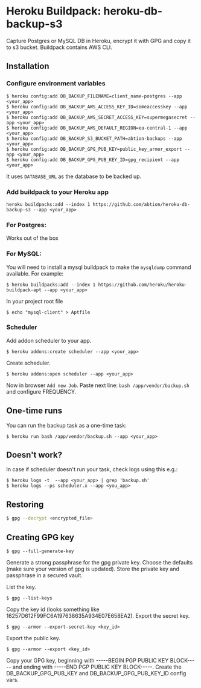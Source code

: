 # Heroku Buildpack: heroku-db-backup-s3
Capture Postgres or MySQL DB in Heroku, encrypt it with GPG and copy it to s3 bucket. Buildpack contains AWS CLI.

## Installation

### Configure environment variables
```
$ heroku config:add DB_BACKUP_FILENAME=client_name-postgres --app <your_app>
$ heroku config:add DB_BACKUP_AWS_ACCESS_KEY_ID=someaccesskey --app <your_app>
$ heroku config:add DB_BACKUP_AWS_SECRET_ACCESS_KEY=supermegasecret --app <your_app>
$ heroku config:add DB_BACKUP_AWS_DEFAULT_REGION=eu-central-1 --app <your_app>
$ heroku config:add DB_BACKUP_S3_BUCKET_PATH=abtion-backups --app <your_app>
$ heroku config:add DB_BACKUP_GPG_PUB_KEY=public_key_armor_export --app <your_app>
$ heroku config:add DB_BACKUP_GPG_PUB_KEY_ID=gpg_recipient --app <your_app>
```
It uses `DATABASE_URL` as the database to be backed up.

### Add buildpack to your Heroku app
```
heroku buildpacks:add --index 1 https://github.com/abtion/heroku-db-backup-s3 --app <your_app>
```

### For Postgres:

Works out of the box

### For MySQL:

You will need to install a mysql buildpack to make the `mysqldump` command available. For example:

```
$ heroku buildpacks:add --index 1 https://github.com/heroku/heroku-buildpack-apt --app <your_app>
```
In your project root file

```
$ echo "mysql-client" > Aptfile
```

### Scheduler
Add addon scheduler to your app.
```
$ heroku addons:create scheduler --app <your_app>
```
Create scheduler.
```
$ heroku addons:open scheduler --app <your_app>
```
Now in browser `Add new Job`.
Paste next line:
`bash /app/vendor/backup.sh`
and configure FREQUENCY.

## One-time runs

You can run the backup task as a one-time task:

```
$ heroku run bash /app/vendor/backup.sh --app <your_app>
```

## Doesn't work?
In case if scheduler doesn't run your task, check logs using this e.g.:
```
$ heroku logs -t  --app <your_app> | grep 'backup.sh'
$ heroku logs --ps scheduler.x --app <you_app>
```

## Restoring

```bash
$ gpg --decrypt <encrypted_file>
```

## Creating GPG key
```
$ gpg --full-generate-key
```

Generate a strong passphrase for the gpg private key.
Choose the defaults (make sure your version of gpg is updated).
Store the private key and passphrase in a secured vault.

List the key.
```
$ gpg --list-keys
```

Copy the key id (looks something like 16257D612F99FC6A197638635A934E07E658EA2).
Export the secret key.
```
$ gpg --armor --export-secret-key <key_id>
```

Export the public key.
```
$ gpg --armor --export <key_id>
```

Copy your GPG key, beginning with -----BEGIN PGP PUBLIC KEY BLOCK----- and ending with -----END PGP PUBLIC KEY BLOCK-----.
Create the DB_BACKUP_GPG_PUB_KEY and DB_BACKUP_GPG_PUB_KEY_ID config vars.
